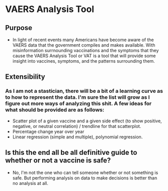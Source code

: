 # VAERS Analysis Tool 
## Purpose
  - In light of recent events many Americans have become aware of the VAERS data that the government compiles and makes available. With misinformation surrnounding vaccinations and the symptoms that they cause the VAERS Analysis Tool or VAT is a tool that will provide some insight into vaccines, symptoms, and the patterns surrounding them.

## Extensibility
  ### As I am not a stastician, there will be a bit of a learning curve as to how to represent the data. I'm sure the list will grow as I figure out more ways of analyzing this shit. A few ideas for what should be provided are as follows:
  - Scatter plot of a given vaccine and a given side effect (to show positive, negative, or neutral correlation) / trendline for that scatterplot.
  -  Percentage change year over year 
  -  Linear regression (simple and multiple), polynomial regression.

## Is this the end all be all definitive guide to whether or not a vaccine is safe? 
 - No, I'm not the one who can tell someone whether or not something is safe. But performing analysis on data to make decisions is better than no analysis at all. 
